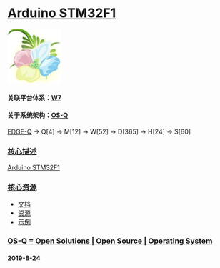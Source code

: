 ﻿# [Arduino STM32F1](https://github.com/OS-Q/H3)
[![sites](OS-Q/OS-Q.png)](http://www.OS-Q.com)
#### 关联平台体系：[W7](https://github.com/OS-Q/W7)
#### 关于系统架构：[OS-Q](https://github.com/OS-Q/OS-Q)

[EDGE-Q](https://github.com/OS-Q/EDGE-Q) -> Q[4] -> M[12] -> W[52] -> D[365] -> H[24] -> S[60]

### [核心描述](https://github.com/OS-Q/H3/wiki) 

[Arduino STM32F1](https://github.com/OS-Q/H3)

### [核心资源](https://github.com/OS-Q/H3)

* [文档](docs/)
* [资源](src/)
* [示例](examples/)

### [OS-Q = Open Solutions | Open Source |  Operating System ](http://www.OS-Q.com/H3)
####  2019-8-24